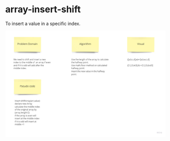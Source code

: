 # array-insert-shift
To insert a value in a specific index.

![array-insert-shift](./array-insert-shift.jpg)

